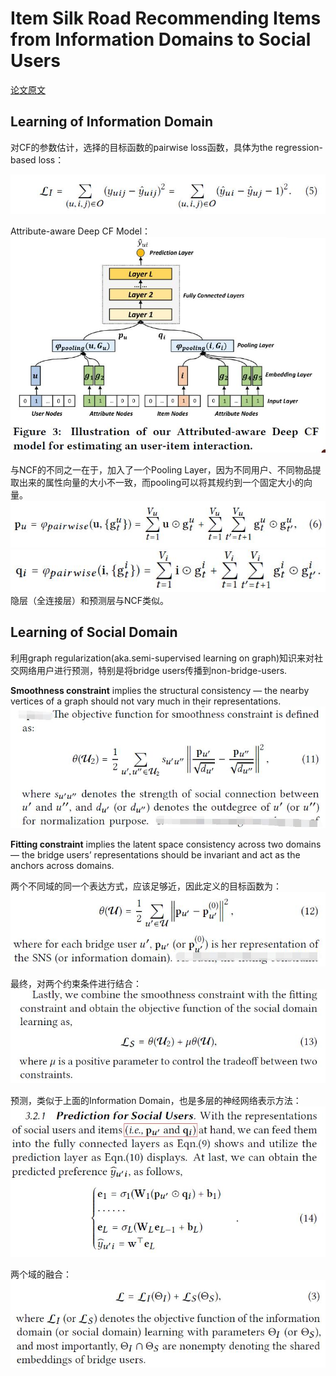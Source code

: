 # Item Silk Road Recommending Items from Information Domains to Social Users

[论文原文](https://github.com/chenboability/RecommenderSystem-Paper/blob/master/Deep%20Learning/paper/Item%20Silk%20Road%20Recommending%20Items%20from%20Information%20Domains%20to%20Social%20Users.pdf)

## Learning of Information Domain

对CF的参数估计，选择的目标函数的pairwise loss函数，具体为the regression-based loss：

![](res/9.jpg)

Attribute-aware Deep CF Model：
![](res/12.jpg)

与NCF的不同之一在于，加入了一个Pooling Layer，因为不同用户、不同物品提取出来的属性向量的大小不一致，而pooling可以将其规约到一个固定大小的向量。
![](res/10.jpg)
![](res/11.jpg)
隐层（全连接层）和预测层与NCF类似。

## Learning of Social Domain

利用graph regularization(aka.semi-supervised learning on graph)知识来对社交网络用户进行预测，特别是将bridge users传播到non-bridge-users.

**Smoothness constraint** implies the structural consistency — the nearby vertices of a graph should not vary much in their representations.
![](res/13.jpg)

**Fitting constraint** implies the latent space consistency across two domains — the bridge users’ representations should be invariant and act as the anchors across domains.

两个不同域的同一个表达方式，应该足够近，因此定义的目标函数为：
![](res/14.jpg)

最终，对两个约束条件进行结合：
![](res/15.jpg)

预测，类似于上面的Information Domain，也是多层的神经网络表示方法：
![](res/16.jpg)

两个域的融合：
![](res/17.jpg)

